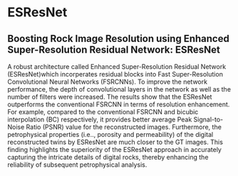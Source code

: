 # ESResNet
## Boosting Rock Image Resolution using Enhanced Super-Resolution Residual Network: ESResNet

A robust architecture called Enhanced Super-Resolution Residual Network (ESResNet)which incorperates residual blocks into Fast Super-Resolution Convolutional Neural Networks (FSRCNNs). To improve the network performance, the depth of convolutional layers in the network as well as the number of filters were increased. The results show that the ESResNet outperforms the conventional FSRCNN in terms of resolution enhancement. For example, compared to the conventional FSRCNN and bicubic interpolation (BC) respectively, it provides better average Peak Signal-to-Noise Ratio (PSNR) value for the reconstructed images. Furthermore, the petrophysical properties (i.e.., porosity and permeability) of the digital reconstructed twins by ESResNet are much closer to the GT images. This finding highlights the superiority of the ESResNet approach in accurately capturing the intricate details of digital rocks, thereby enhancing the reliability of subsequent petrophysical analysis.
